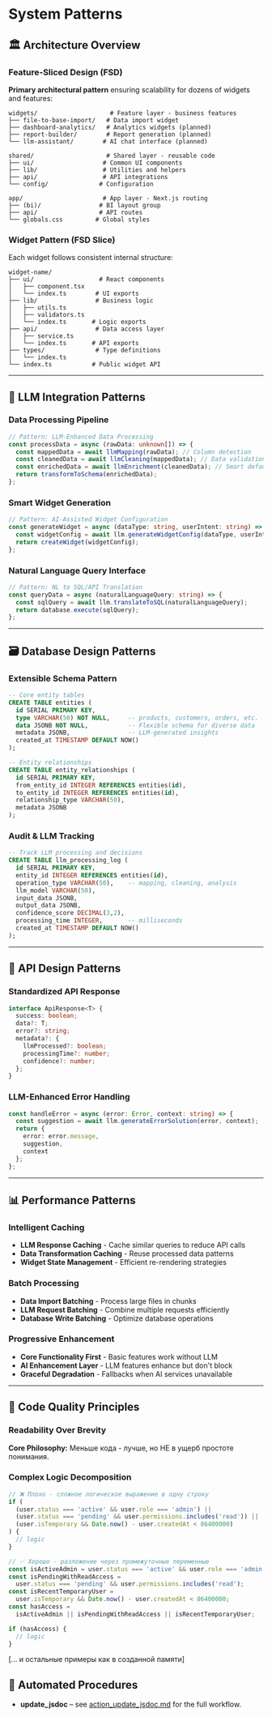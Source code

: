 # System Patterns

## 🏛️ Architecture Overview

### Feature-Sliced Design (FSD)

**Primary architectural pattern** ensuring scalability for dozens of widgets and features:

```
widgets/                    # Feature layer - business features
├── file-to-base-import/   # Data import widget
├── dashboard-analytics/   # Analytics widgets (planned)
├── report-builder/        # Report generation (planned)
└── llm-assistant/        # AI chat interface (planned)

shared/                    # Shared layer - reusable code
├── ui/                   # Common UI components
├── lib/                  # Utilities and helpers
├── api/                  # API integrations
└── config/              # Configuration

app/                      # App layer - Next.js routing
├── (bi)/                # BI layout group
├── api/                 # API routes
└── globals.css         # Global styles
```

### Widget Pattern (FSD Slice)

Each widget follows consistent internal structure:

```
widget-name/
├── ui/                  # React components
│   ├── component.tsx
│   └── index.ts        # UI exports
├── lib/                # Business logic
│   ├── utils.ts
│   ├── validators.ts
│   └── index.ts       # Logic exports
├── api/                # Data access layer
│   ├── service.ts
│   └── index.ts       # API exports
├── types/              # Type definitions
│   └── index.ts
└── index.ts           # Public widget API
```

---

## 🤖 LLM Integration Patterns

### Data Processing Pipeline

```typescript
// Pattern: LLM-Enhanced Data Processing
const processData = async (rawData: unknown[]) => {
  const mappedData = await llmMapping(rawData); // Column detection
  const cleanedData = await llmCleaning(mappedData); // Data validation
  const enrichedData = await llmEnrichment(cleanedData); // Smart defaults
  return transformToSchema(enrichedData);
};
```

### Smart Widget Generation

```typescript
// Pattern: AI-Assisted Widget Configuration
const generateWidget = async (dataType: string, userIntent: string) => {
  const widgetConfig = await llm.generateWidgetConfig(dataType, userIntent);
  return createWidget(widgetConfig);
};
```

### Natural Language Query Interface

```typescript
// Pattern: NL to SQL/API Translation
const queryData = async (naturalLanguageQuery: string) => {
  const sqlQuery = await llm.translateToSQL(naturalLanguageQuery);
  return database.execute(sqlQuery);
};
```

---

## 🗃️ Database Design Patterns

### Extensible Schema Pattern

```sql
-- Core entity tables
CREATE TABLE entities (
  id SERIAL PRIMARY KEY,
  type VARCHAR(50) NOT NULL,     -- products, customers, orders, etc.
  data JSONB NOT NULL,           -- Flexible schema for diverse data
  metadata JSONB,                -- LLM-generated insights
  created_at TIMESTAMP DEFAULT NOW()
);

-- Entity relationships
CREATE TABLE entity_relationships (
  id SERIAL PRIMARY KEY,
  from_entity_id INTEGER REFERENCES entities(id),
  to_entity_id INTEGER REFERENCES entities(id),
  relationship_type VARCHAR(50),
  metadata JSONB
);
```

### Audit & LLM Tracking

```sql
-- Track LLM processing and decisions
CREATE TABLE llm_processing_log (
  id SERIAL PRIMARY KEY,
  entity_id INTEGER REFERENCES entities(id),
  operation_type VARCHAR(50),    -- mapping, cleaning, analysis
  llm_model VARCHAR(50),
  input_data JSONB,
  output_data JSONB,
  confidence_score DECIMAL(3,2),
  processing_time INTEGER,       -- milliseconds
  created_at TIMESTAMP DEFAULT NOW()
);
```

---

## 🔄 API Design Patterns

### Standardized API Response

```typescript
interface ApiResponse<T> {
  success: boolean;
  data?: T;
  error?: string;
  metadata?: {
    llmProcessed?: boolean;
    processingTime?: number;
    confidence?: number;
  };
}
```

### LLM-Enhanced Error Handling

```typescript
const handleError = async (error: Error, context: string) => {
  const suggestion = await llm.generateErrorSolution(error, context);
  return {
    error: error.message,
    suggestion,
    context
  };
};
```

---

## 📊 Performance Patterns

### Intelligent Caching

- **LLM Response Caching** - Cache similar queries to reduce API calls
- **Data Transformation Caching** - Reuse processed data patterns
- **Widget State Management** - Efficient re-rendering strategies

### Batch Processing

- **Data Import Batching** - Process large files in chunks
- **LLM Request Batching** - Combine multiple requests efficiently
- **Database Write Batching** - Optimize database operations

### Progressive Enhancement

- **Core Functionality First** - Basic features work without LLM
- **AI Enhancement Layer** - LLM features enhance but don't block
- **Graceful Degradation** - Fallbacks when AI services unavailable

---

## 📝 Code Quality Principles

### Readability Over Brevity

**Core Philosophy:** Меньше кода - лучше, но НЕ в ущерб простоте понимания.

### Complex Logic Decomposition

```typescript
// ❌ Плохо - сложное логическое выражение в одну строку
if (
  (user.status === 'active' && user.role === 'admin') ||
  (user.status === 'pending' && user.permissions.includes('read')) ||
  (user.isTemporary && Date.now() - user.createdAt < 86400000)
) {
  // logic
}

// ✅ Хорошо - разложение через промежуточные переменные
const isActiveAdmin = user.status === 'active' && user.role === 'admin';
const isPendingWithReadAccess =
  user.status === 'pending' && user.permissions.includes('read');
const isRecentTemporaryUser =
  user.isTemporary && Date.now() - user.createdAt < 86400000;
const hasAccess =
  isActiveAdmin || isPendingWithReadAccess || isRecentTemporaryUser;

if (hasAccess) {
  // logic
}
```

[... и остальные примеры как в созданной памяти]

## 🔧 Automated Procedures

- **update_jsdoc** – see [action_update_jsdoc.md](action_update_jsdoc.md) for the full workflow.
